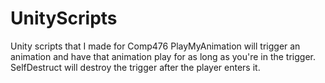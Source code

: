 # UnityScripts
Unity scripts that I made for Comp476
PlayMyAnimation will trigger an animation and have that animation play for as long as you're in the trigger.
SelfDestruct will destroy the trigger after the player enters it.
